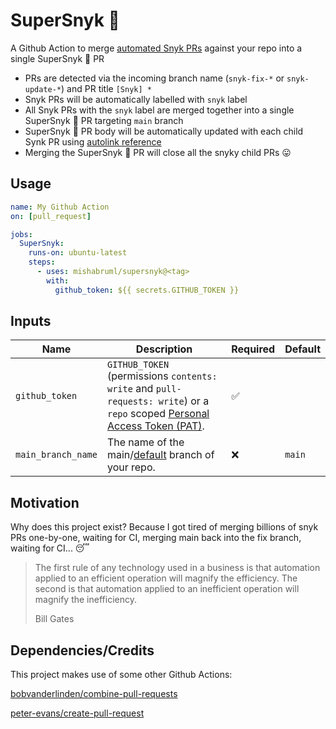 # SuperSnyk 🦸

A Github Action to merge [automated Snyk PRs](https://docs.snyk.io/products/snyk-open-source/open-source-basics/fix-pull-requests-for-new-vulnerabilities) against your repo into a single SuperSnyk 🦸 PR

- PRs are detected via the incoming branch name (`snyk-fix-*` or `snyk-update-*`) and PR title `[Snyk] *`
- Snyk PRs will be automatically labelled with `snyk` label
- All Snyk PRs with the `snyk` label are merged together into a single SuperSnyk 🦸 PR targeting `main` branch
- SuperSnyk 🦸 PR body will be automatically updated with each child Synk PR using [autolink reference](https://docs.github.com/en/get-started/writing-on-github/working-with-advanced-formatting/autolinked-references-and-urls)
- Merging the SuperSnyk 🦸 PR will close all the snyky child PRs 😛

## Usage

```yml
name: My Github Action
on: [pull_request]

jobs:
  SuperSnyk:
    runs-on: ubuntu-latest
    steps:
      - uses: mishabruml/supersnyk@<tag>
        with:
          github_token: ${{ secrets.GITHUB_TOKEN }}
```

## Inputs

| Name               | Description                                                                                                                                                                                                              | Required | Default |
| ------------------ | ------------------------------------------------------------------------------------------------------------------------------------------------------------------------------------------------------------------------ | -------- | ------- |
| `github_token`     | `GITHUB_TOKEN` (permissions `contents: write` and `pull-requests: write`) or a `repo` scoped [Personal Access Token (PAT)](https://docs.github.com/en/github/authenticating-to-github/creating-a-personal-access-token). | ✅       |         |
| `main_branch_name` | The name of the main/[default](https://docs.github.com/en/pull-requests/collaborating-with-pull-requests/proposing-changes-to-your-work-with-pull-requests/about-branches#about-the-default-branch) branch of your repo. | ❌       | `main`  |

## Motivation

Why does this project exist? Because I got tired of merging billions of snyk PRs one-by-one, waiting for CI, merging main back into the fix branch, waiting for CI... 😴

> The first rule of any technology used in a business is that automation applied to an efficient operation will magnify the efficiency. The second is that automation applied to an inefficient operation will magnify the inefficiency.
>
> Bill Gates

## Dependencies/Credits

This project makes use of some other Github Actions:

[bobvanderlinden/combine-pull-requests](https://github.com/bobvanderlinden/combine-pull-requests)

[peter-evans/create-pull-request](https://github.com/peter-evans/create-pull-request)
